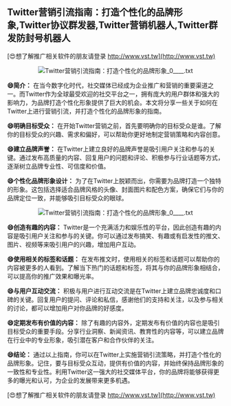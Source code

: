 ## **Twitter营销引流指南：打造个性化的品牌形象,Twitter协议群发器,Twitter营销机器人,Twitter群发防封号机器人**

[😍想了解推广相关软件的朋友请登录 http://www.vst.tw](http://www.vst.tw)

 <center><img src="https://vst.tw/MP4/tuiguang/png/4.png" alt="Twitter营销引流指南：打造个性化的品牌形象_0____.txt"></center>

**😄简介：**
在当今数字化时代，社交媒体已经成为企业推广和营销的重要渠道之一。而Twitter作为全球最受欢迎的社交平台之一，拥有庞大的用户群体和强大的影响力，为品牌打造个性化形象提供了巨大的机会。本文将分享一些关于如何在Twitter上进行营销引流，并打造个性化的品牌形象的指南。

**😄明确目标受众：**
在开始Twitter营销之前，首先要明确你的目标受众是谁。了解你的目标受众的兴趣、需求和偏好，可以帮助你更好地制定营销策略和内容创意。

**😄建立品牌声誉：**
在Twitter上建立良好的品牌声誉是吸引用户关注和参与的关键。通过发布高质量的内容、回复用户的问题和评论、积极参与行业话题等方式，逐渐树立品牌专业性、可信度和价值。

**😄个性化品牌形象设计：**
为了在Twitter上脱颖而出，你需要为品牌打造一个独特的形象。这包括选择适合品牌风格的头像、封面图片和配色方案，确保它们与你的品牌定位一致，并能够吸引目标受众的眼球。

 <center><img src="https://vst.tw/MP4/tuiguang/png/3.png" alt="Twitter营销引流指南：打造个性化的品牌形象_0____.txt"></center>

**😄创造有趣的内容：**
Twitter是一个充满活力和娱乐性的平台，因此创造有趣的内容是吸引用户关注和参与的关键。你可以通过发布搞笑、有趣或有启发性的推文、图片、视频等来吸引用户的兴趣，增加用户互动。

**😄使用相关的标签和话题：**
在发布推文时，使用相关的标签和话题可以帮助你的内容被更多的人看到。了解当下热门的话题和标签，将其与你的品牌形象相结合，可以提高你的推广效果和曝光率。

**😄与用户互动交流：**
积极与用户进行互动交流是在Twitter上建立品牌忠诚度和口碑的关键。回复用户的提问、评论和私信，感谢他们的支持和关注，以及参与相关的讨论，都可以增加用户对你品牌的好感度。

**😄定期发布有价值的内容：**
除了有趣的内容外，定期发布有价值的内容也是吸引目标受众的重要手段。分享行业洞察、新闻资讯、教育性的内容等，可以建立品牌在行业中的专业形象，吸引潜在客户和合作伙伴的关注。

**😄结论：**
通过以上指南，你可以在Twitter上实施营销引流策略，并打造个性化的品牌形象。记住，要与目标受众互动，提供有价值的内容，并始终保持品牌形象的一致性和专业性。利用Twitter这一强大的社交媒体平台，你的品牌将能够获得更多的曝光和认可，为企业的发展带来更多机遇。

[😍想了解推广相关软件的朋友请登录 http://www.vst.tw](http://www.vst.tw)



